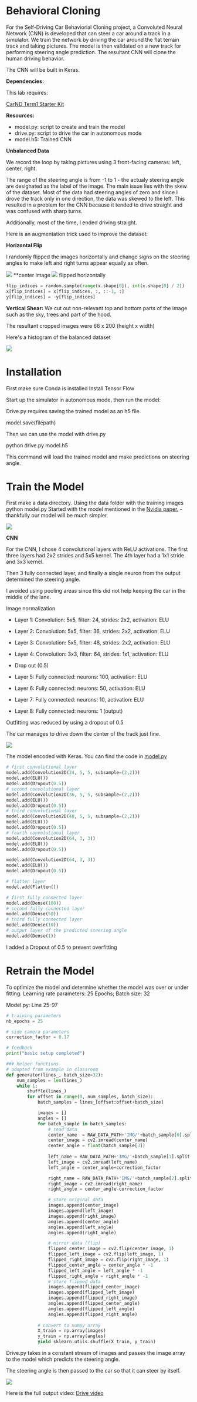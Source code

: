 










# Behavioral Cloning

For the Self-Driving Car Behaviorial Cloning project, a Convoluted Neural Network (CNN) is developed that can steer a car around a track in a simulator. We train the network by driving the car around the flat terrain track and taking pictures. The model is then validated on a new track for performing steering angle prediction. The resultant CNN will clone the human driving behavior.

The CNN will be built in Keras.

**Dependencies:**

This lab requires:

[CarND Term1 Starter Kit](https://github.com/udacity/CarND-Term1-Starter-Kit)
    
**Resources:**
   
* model.py: script to create and train the model
* drive.py: script to drive the car in autonomous mode
* model.h5: Trained CNN


**Unbalanced Data**

We record the loop by taking pictures using 3 front-facing cameras: left, center, right. 

The range of the steering angle is from -1 to 1 - the actualy steering angle are designated as the label of the image. The main issue lies with the skew of the dataset. Most of the data had steering angles of zero and since I drove the track only in one direction, the data was skewed to the left. This resulted in a problem for the CNN because it tended to drive straight and was confused with sharp turns.

Additionally, most of the time, I ended driving straight. 

Here is an augmentation trick used to improve the dataset:

**Horizontal Flip**

I randomly flipped the images horizontally and change signs on the steering angles to make left and right turns appear equally as often.

<img src="Images/center.png">       
**center image
<img src="Images/flipped.png">
flipped horizontally



```python
flip_indices = random.sample(range(x.shape[0]), int(x.shape[0] / 2))
x[flip_indices] = x[flip_indices, :, ::-1, :]
y[flip_indices] = -y[flip_indices]
```


**Vertical Shear:** We cut out non-relevant top and bottom parts of the image such as the sky, trees and part of the hood.

The resultant cropped images were 66 x 200 (height x width)

Here's a histogram of the balanced dataset

<img src="Images/histogram.png">

# Installation

First make sure Conda is installed
Install Tensor Flow

Start up the simulator in autonomous mode, then run the model:

Drive.py requires saving the trained model as an h5 file. 

model.save(filepath)

Then we can use the model with drive.py

python drive.py model.h5

This command will load the trained model and make predictions on steering angle.
# Train the Model

First make a data directory. Using the data folder with the training images
python model.py
Started with the model mentioned in the [Nvidia paper.](https://arxiv.org/abs/1604.07316) - thankfully our model will be much simpler. 

<img src="Images/CNN.png">

**CNN**

For the CNN, I chose 4 convolutional layers with ReLU activations. The first three layers had 2x2 strides and 5x5 kernel. The 4th layer had a 1x1 stride and 3x3 kernel. 

Then 3 fully connected layer, and finally a single neuron from the output determined the steering angle. 

I avoided using pooling areas since this did not help keeping the car in the middle of the lane.

Image normalization
* Layer 1: Convolution: 5x5, filter: 24, strides: 2x2, activation: ELU
* Layer 2: Convolution: 5x5, filter: 36, strides: 2x2, activation: ELU
* Layer 3: Convolution: 5x5, filter: 48, strides: 2x2, activation: ELU
* Layer 4: Convolution: 3x3, filter: 64, strides: 1x1, activation: ELU

* Drop out (0.5)

* Layer 5: Fully connected: neurons: 100, activation: ELU
* Layer 6: Fully connected: neurons: 50, activation: ELU
* Layer 7: Fully connected: neurons: 10, activation: ELU
* Layer 8: Fully connected: neurons: 1 (output)

Outfitting was reduced by using a dropout of 0.5

The car manages to drive down the center of the track just fine.

<img src="Images/Cropped.png">




The model encoded with Keras.  You can find the code in [model.py](https://github.com/RUNINDC/Behaviorial-Cloning/blob/master/model.py)


```python
# first convolutional layer
model.add(Convolution2D(24, 5, 5, subsample=(2,2)))
model.add(ELU())
model.add(Dropout(0.5))
# second convolutional layer
model.add(Convolution2D(36, 5, 5, subsample=(2,2)))
model.add(ELU())
model.add(Dropout(0.5))
# third convolutional layer
model.add(Convolution2D(48, 5, 5, subsample=(2,2)))
model.add(ELU())
model.add(Dropout(0.5))
# fourth convolutional layer
model.add(Convolution2D(64, 3, 3))
model.add(ELU())
model.add(Dropout(0.5))

model.add(Convolution2D(64, 3, 3))
model.add(ELU())
model.add(Dropout(0.5))

# flatten layer
model.add(Flatten())

# first fully connected layer
model.add(Dense(100))
# second fully connected layer
model.add(Dense(50))
# third fully connected layer
model.add(Dense(10))
# output layer of the predicted steering angle
model.add(Dense(1))

```

I added a Dropout of 0.5 to prevent overfitting


# Retrain the Model

To optimize the model and determine whether the model was over or under fitting. Learning rate parameters: 25 Epochs;  Batch size: 32

Model.py: Line 25-97



```python
# training parameters
nb_epochs = 25

# side camera parameters
correction_factor = 0.17

# feedback
print("basic setup completed")

### helper functions
# adopted from example in classroom
def generator(lines_, batch_size=32):
	num_samples = len(lines_)
	while 1:
		shuffle(lines_)
		for offset in range(0, num_samples, batch_size):
			batch_samples = lines_[offset:offset+batch_size]

			images = []
			angles = []
			for batch_sample in batch_samples:
				# read data
				center_name  = RAW_DATA_PATH+'IMG/'+batch_sample[0].split('/')[-1]
				center_image = cv2.imread(center_name)
				center_angle = float(batch_sample[3])
				
				left_name = RAW_DATA_PATH+'IMG/'+batch_sample[1].split('/')[-1]
				left_image = cv2.imread(left_name)
				left_angle = center_angle+correction_factor

				right_name = RAW_DATA_PATH+'IMG/'+batch_sample[2].split('/')[-1]
				right_image = cv2.imread(right_name)
				right_angle = center_angle-correction_factor

				# store original data
				images.append(center_image)
				images.append(left_image)
				images.append(right_image)
				angles.append(center_angle)
				angles.append(left_angle)
				angles.append(right_angle)

				# mirror data (flip)
				flipped_center_image = cv2.flip(center_image, 1)
				flipped_left_image = cv2.flip(left_image, 1)
				flipped_right_image = cv2.flip(right_image, 1)
				flipped_center_angle = center_angle * -1
				flipped_left_angle = left_angle * -1
				flipped_right_angle = right_angle * -1
				# store flipped data
				images.append(flipped_center_image)
				images.append(flipped_left_image)
				images.append(flipped_right_image)
				angles.append(flipped_center_angle)
				angles.append(flipped_left_angle)
				angles.append(flipped_right_angle)
				
			# convert to numpy array
			X_train = np.array(images)
			y_train = np.array(angles)
			yield sklearn.utils.shuffle(X_train, y_train)
```


Drive.py takes in a constant stream of images and passes the image array to the model which predicts the steering angle.

The steering angle is then passed to the car so that it can steer by itself.

<img src="drive.gif">

Here is the full output video: [Drive video](https://youtu.be/cfvn01nmSIs)

